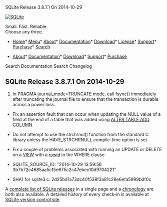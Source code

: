 




SQLite Release 3\.8\.7\.1 On 2014\-10\-29




[![SQLite](../images/sqlite370_banner.gif)](../index.html)


Small. Fast. Reliable.  
Choose any three.


* [Home](../index.html)* [Menu](javascript:void(0))* [About](../about.html)* [Documentation](../docs.html)* [Download](../download.html)* [License](../copyright.html)* [Support](../support.html)* [Purchase](../prosupport.html)* [Search](javascript:void(0))




* [About](../about.html)* [Documentation](../docs.html)* [Download](../download.html)* [Support](../support.html)* [Purchase](../prosupport.html)






Search Documentation
Search Changelog







## SQLite Release 3\.8\.7\.1 On 2014\-10\-29

1. In [PRAGMA journal\_mode\=TRUNCATE](../pragma.html#pragma_journal_mode) mode, call fsync() immediately after truncating
 the journal file to ensure that the transaction is durable across a power loss.
- Fix an assertion fault that can occur when updating the NULL value of a field
 at the end of a table that was added using [ALTER TABLE ADD COLUMN](../lang_altertable.html).
- Do not attempt to use the strchrnul() function from the standard C library unless
 the HAVE\_STRCHRNULL compile\-time option is set.
- Fix a couple of problems associated with running an UPDATE or DELETE on a
 [VIEW](../lang_createview.html) with a [rowid](../lang_createtable.html#rowid) in the WHERE clause.

- SQLITE\_SOURCE\_ID: "2014\-10\-29 13:59:56 3b7b72c4685aa5cf5e675c2c47ebec10d9704221"
- SHA1 for sqlite3\.c: 2d25bd1a73dc40f538f3a81c28e6efa5999bdf0c



A [complete list of SQLite releases](../changes.html)
 in a single page and a [chronology](../chronology.html) are both also available.
 A detailed history of every
 check\-in is available at
 [SQLite version control site](https://www.sqlite.org/src/timeline).



